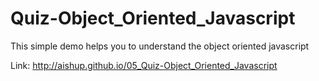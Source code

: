 # Quiz-Object_Oriented_Javascript

This simple demo helps you to understand the object oriented javascript

Link: http://aishup.github.io/05_Quiz-Object_Oriented_Javascript
